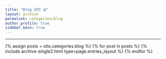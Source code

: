 ```yaml
---
title: "Blog 관련 글"
layout: archive
permalink: categories/blog
author_profile: true
sidebar_main: true
---
```


<!-- 공백이 포함되어 있는 카테고리 이름의 경우 site.categories.['a b c'] 이런식으로! -->

***

{% assign posts = site.categories.blog %}
{% for post in posts %} {% include archive-single2.html type=page.entries_layout %} {% endfor %}
